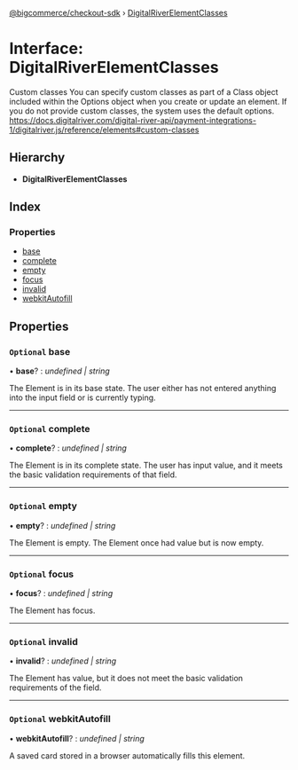 [@bigcommerce/checkout-sdk](../README.md) › [DigitalRiverElementClasses](digitalriverelementclasses.md)

# Interface: DigitalRiverElementClasses

Custom classes
You can specify custom classes as part of a Class object included within the Options object when you create or
update an element. If you do not provide custom classes, the system uses the default options.
https://docs.digitalriver.com/digital-river-api/payment-integrations-1/digitalriver.js/reference/elements#custom-classes

## Hierarchy

* **DigitalRiverElementClasses**

## Index

### Properties

* [base](digitalriverelementclasses.md#optional-base)
* [complete](digitalriverelementclasses.md#optional-complete)
* [empty](digitalriverelementclasses.md#optional-empty)
* [focus](digitalriverelementclasses.md#optional-focus)
* [invalid](digitalriverelementclasses.md#optional-invalid)
* [webkitAutofill](digitalriverelementclasses.md#optional-webkitautofill)

## Properties

### `Optional` base

• **base**? : *undefined | string*

The Element is in its base state. The user either has not entered anything into the input field or is currently typing.

___

### `Optional` complete

• **complete**? : *undefined | string*

The Element is in its complete state. The user has input value, and it meets the basic validation requirements of that field.

___

### `Optional` empty

• **empty**? : *undefined | string*

The Element is empty. The Element once had value but is now empty.

___

### `Optional` focus

• **focus**? : *undefined | string*

The Element has focus.

___

### `Optional` invalid

• **invalid**? : *undefined | string*

The Element has value, but it does not meet the basic validation requirements of the field.

___

### `Optional` webkitAutofill

• **webkitAutofill**? : *undefined | string*

A saved card stored in a browser automatically fills this element.
